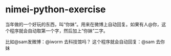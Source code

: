 # nimei-python-exercise
当年做的一个好玩的东西，叫“你妹”。用来在微博上自动回复。如果有人@你，这个程序就会自动取第一个字，然后加上“你妹”二字。

比如@sam发微博：@iworm 去科技馆吗？
这个程序就会自动回复：@sam 去你妹
